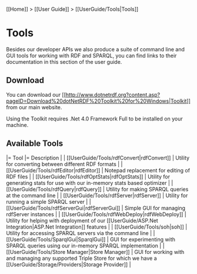 [[Home]] > [[User Guide]] > [[UserGuide/Tools|Tools]]

# Tools 

Besides our developer APIs we also produce a suite of command line and GUI tools for working with RDF and SPARQL, you can find links to their documentation in this section of the user guide.

## Download 

You can download our [[http://www.dotnetrdf.org?content.asp?pageID=Download%20dotNetRDF%20Toolkit%20for%20Windows|Toolkit]] from our main website.

Using the Toolkit requires .Net 4.0 Framework Full to be installed on your machine.

## Available Tools 

|= Tool |= Description |
| [[UserGuide/Tools/rdfConvert|rdfConvert]] | Utility for converting between different RDF formats |
| [[UserGuide/Tools/rdfEditor|rdfEditor]] | Notepad replacement for editing of RDF files |
| [[UserGuide/Tools/rdfOptStats|rdfOptStats]] | Utility for generating stats for use with our in-memory stats based optimizer |
| [[UserGuide/Tools/rdfQuery|rdfQuery]] | Utility for making SPARQL queries at the command line |
| [[UserGuide/Tools/rdfServer|rdfServer]] | Utility for running a simple SPARQL server |
| [[UserGuide/Tools/rdfServerGui|rdfServerGui]] | Simple GUI for managing rdfServer instances |
| [[UserGuide/Tools/rdfWebDeploy|rdfWebDeploy]] | Utility for helping with deployment of our [[UserGuide/ASP.Net Integration|ASP.Net Integration]] features |
| [[UserGuide/Tools/soh|soh]] | Utility for accessing SPARQL servers via the command line |
| [[UserGuide/Tools/SparqlGui|SparqlGui]] | GUI for experimenting with SPARQL queries using our in-memory SPARQL implementation |
| [[UserGuide/Tools/Store Manager|Store Manager]] | GUI for working with and managing any supported Triple Store for which we have a [[UserGuide/Storage/Providers|Storage Provider]] |